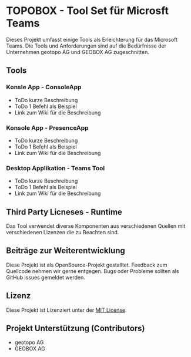 # TOPOBOX - Tool Set für Microsft Teams
Dieses Projekt umfasst einige Tools als Erleichterung für das Microsoft Teams.
Die Tools und Anforderungen sind auf die Bedürfnisse der Unternehmen geotopo AG und GEOBOX AG zugeschnitten.

## Tools

### Konsle App - ConsoleApp

- ToDo kurze Beschreibung
- ToDo 1 Befehl als Beispiel
- Link zum Wiki für die Beschreibung

### Konsole App - PresenceApp

- ToDo kurze Beschreibung
- ToDo 1 Befehl als Beispiel
- Link zum Wiki für die Beschreibung

### Desktop Applikation - Teams Tool

- ToDo kurze Beschreibung
- ToDo 1 Befehl als Beispiel
- Link zum Wiki für die Beschreibung


## Third Party Licneses - Runtime

Das Tool verwendet diverse Komponenten aus verschiedenen Quellen mit verschiedenen Lizenzen die zu Beachten sind.



## Beiträge zur Weiterentwicklung

Diese Projekt ist als OpenSource-Projekt gestalltet. Feedback zum Quellcode nehmen wir gerne entgegen. Bugs oder Probleme sollten als GitHub issues gemeldet werden.

## Lizenz

Diese Projekt ist Lizenziert unter der [MIT License](LICENSE).

## Projekt Unterstützung (Contributors)

- geotopo AG
- GEOBOX AG
